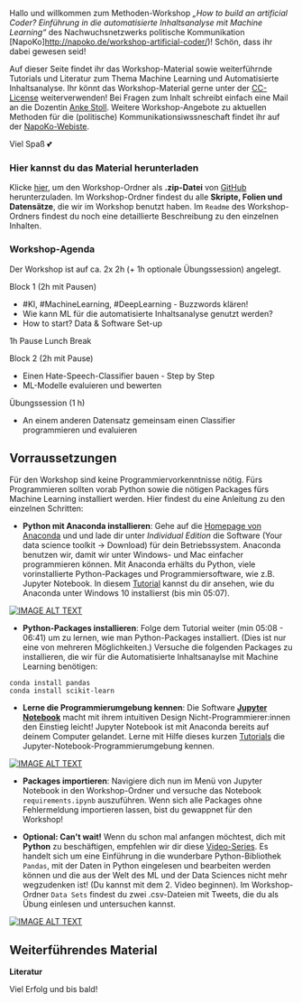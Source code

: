 Hallo und willkommen zum Methoden-Workshop _„How to build an artificial Coder? Einführung in die automatisierte Inhaltsanalyse mit Machine Learning“_ des Nachwuchsnetzwerks politische Kommunikation [NapoKo]http://napoko.de/workshop-artificial-coder/)! Schön, dass ihr dabei gewesen seid! 

Auf dieser Seite findet ihr das Workshop-Material sowie weiterführnde Tutorials und Literatur zum Thema Machine Learning und Automatisierte Inhaltsanalyse. Ihr könnt das Workshop-Material gerne unter der [CC-License](https://github.com/ankekat1000/Workshop-ML-Automatisierte-Inhaltsanalyse/blob/main/LICENSE) weiterverwenden! Bei Fragen zum Inhalt schreibt einfach eine Mail an die Dozentin [Anke Stoll](mailto:anke.stoll@hhu.de). Weitere Workshop-Angebote zu aktuellen Methoden für die (politische) Kommunikationsiwssneschaft findet ihr auf der [NapoKo-Webiste](http://napoko.de/).

Viel Spaß :two_hearts:

### Hier kannst du das Material herunterladen 

Klicke [hier](https://github.com/ankekat1000/Workshop-ML-Automatisierte-Inhaltsanalyse/archive/main.zip), um den Workshop-Ordner als **.zip-Datei** von [GitHub](https://github.com/ankekat1000/Workshop-ML-Automatisierte-Inhaltsanalyse) herunterzuladen. Im Workshop-Ordner findest du alle **Skripte, Folien und Datensätze**, die wir im Workshop benutzt haben. Im `Readme` des Workshop-Ordners findest du noch eine detaillierte Beschreibung zu den einzelnen Inhalten.

### Workshop-Agenda

Der Workshop ist auf ca. 2x 2h (+ 1h optionale Übungssession) angelegt.

Block 1 (2h mit Pausen)

- #KI, #MachineLearning, #DeepLearning - Buzzwords klären!
- Wie kann ML für die automatisierte Inhaltsanalyse genutzt werden?
- How to start? Data & Software Set-up

1h Pause Lunch Break 
 
Block 2 (2h mit Pause)
 
- Einen Hate-Speech-Classifier bauen - Step by Step
- ML-Modelle evaluieren und bewerten

Übungssession (1 h)

- An einem anderen Datensatz gemeinsam einen Classifier programmieren und evaluieren


## Vorraussetzungen

Für den Workshop sind keine Programmiervorkenntnisse nötig. Fürs Programmieren sollten vorab Python sowie die nötigen Packages fürs Machine Learning installiert werden. Hier findest du eine Anleitung zu den einzelnen Schritten:

- **Python mit Anaconda installieren**: Gehe auf die [Homepage von Anaconda](https://www.anaconda.com/products/individual) und und lade dir unter _Individual Edition_ die Software (Your data science toolkit -> Download) für dein Betriebssystem. Anaconda benutzen wir, damit wir unter Windows- und Mac einfacher programmieren können. Mit Anaconda erhälts du Python, viele vorinstallierte Python-Packages und Programmiersoftware, wie z.B. Jupyter Notebook. In diesem [Tutorial](https://www.youtube.com/watch?v=5mDYijMfSzs "Watch this first tutorial") kannst du dir ansehen, wie du Anaconda unter Windows 10 installierst (bis min 05:07).

[![IMAGE ALT TEXT](http://img.youtube.com/vi/5mDYijMfSzs/0.jpg)](http://www.youtube.com/watch?v=5mDYijMfSzs "Watch this first tutorial")

- **Python-Packages installieren**: Folge dem Tutorial weiter (min 05:08 - 06:41) um zu lernen, wie man Python-Packages installiert. (Dies ist nur eine von mehreren Möglichkeiten.) Versuche die folgenden Packages zu installieren, die wir für die Automatisierte Inhaltsanaylse mit Machine Learning benötigen:

```
conda install pandas
conda install scikit-learn
```

- **Lerne die Programmierumgebung kennen**: Die Software [**Jupyter Notebook**](https://jupyter.org/) macht mit ihrem intuitiven Design Nicht-Programmierer:innen den Einstieg leicht! Jupyter Notebook ist mit Anaconda bereits auf deinem Computer gelandet. Lerne mit Hilfe dieses kurzen [Tutorials](https://www.youtube.com/watch?v=NIGcXjhXNug "Watch this cute tutorial") die Jupyter-Notebook-Programmierumgebung kennen.

[![IMAGE ALT TEXT](http://img.youtube.com/vi/NIGcXjhXNug/0.jpg)](https://www.youtube.com/watch?v=NIGcXjhXNug "Watch this cute tutorial")

- **Packages importieren**: Navigiere dich nun im Menü von Jupyter Notebook in den Workshop-Ordner und versuche das Notebook `requirements.ipynb` auszuführen. Wenn sich alle Packages ohne Fehlermeldung importieren lassen, bist du gewappnet für den Workshop!


- **Optional: Can't wait!** Wenn du schon mal anfangen möchtest, dich mit **Python** zu beschäftigen, empfehlen wir dir diese [Video-Series](https://www.youtube.com/watch?v=5_QXMwezPJE&list=PL5-da3qGB5ICCsgW1MxlZ0Hq8LL5U3u9y&index=2 "Watch some videos of one of my favorite ML YouTubers"). Es handelt sich um eine Einführung in die wunderbare Python-Bibliothek `Pandas`, mit der Daten in Python eingelesen und bearbeiten werden können und die aus der Welt des ML und der Data Sciences nicht mehr wegzudenken ist! (Du kannst mit dem 2. Video beginnen). Im Workshop-Ordner `Data Sets` findest du zwei .csv-Dateien mit Tweets, die du als Übung einlesen und untersuchen kannst.

[![IMAGE ALT TEXT](http://img.youtube.com/vi/5_QXMwezPJE/0.jpg)](https://www.youtube.com/watch?v=5_QXMwezPJE&list=PL5-da3qGB5ICCsgW1MxlZ0Hq8LL5U3u9y&index=2 "Watch some videos of one of my favorite ML YouTubers")


## Weiterführendes Material

**Literatur**









Viel Erfolg und bis bald!
